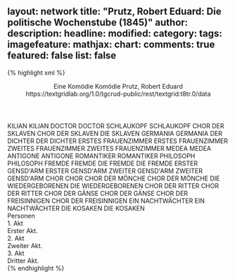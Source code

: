 layout: network
title: "Prutz, Robert Eduard: Die politische Wochenstube (1845)"
author:
description:
headline:
modified:
category:
tags:
imagefeature:
mathjax:
chart:
comments: true
featured: false
list: false
---
{% highlight xml %}
<?xml-model href="https://raw.githubusercontent.com/DLiNa/project/master/rules/lina.rnc"?><?xml-model href="https://raw.githubusercontent.com/DLiNa/project/master/rules/lina.sch"?>
<play xmlns="http://lina.digital">
  <header>
    <title>Die politische Wochenstube</title>
  	<subtitle>Eine Komödie</subtitle>
  	<genretitle>Komödie</genretitle>
    <author>Prutz, Robert Eduard</author>
  	<date when="1845" type="print"/>
  	<source>https://textgridlab.org/1.0/tgcrud-public/rest/textgrid:t8tr.0/data</source>
  </header>
  <personae>
    <character>
      <name>KILIAN</name>
      <alias xml:id="kilian">
        <name>KILIAN</name>
      </alias>
    </character>
    <character>
      <name>DOCTOR</name>
      <alias xml:id="doctor">
        <name>DOCTOR</name>
      </alias>
    </character>
    <character>
      <name>SCHLAUKOPF</name>
      <alias xml:id="schlaukopf">
        <name>SCHLAUKOPF</name>
      </alias>
    </character>
    <character>
      <name>CHOR DER SKLAVEN</name>
      <alias xml:id="chor_der_sklaven">
        <name>CHOR DER SKLAVEN</name>
      </alias>
    	<alias xml:id="die_sklaven">
    		<name>DIE SKLAVEN</name>
    	</alias>
    </character>
    <character>
      <name>GERMANIA</name>
      <alias xml:id="germania">
        <name>GERMANIA</name>
      </alias>
    </character>
    <character>
      <name>DER DICHTER</name>
      <alias xml:id="der_dichter">
        <name>DER DICHTER</name>
      </alias>
    </character>
    <character>
      <name>ERSTES FRAUENZIMMER</name>
      <alias xml:id="erstes_frauenzimmer">
        <name>ERSTES FRAUENZIMMER</name>
      </alias>
    </character>
    <character>
      <name>ZWEITES FRAUENZIMMER</name>
      <alias xml:id="zweites_frauenzimmer">
        <name>ZWEITES FRAUENZIMMER</name>
      </alias>
    </character>
    <character>
      <name>MEDEA</name>
      <alias xml:id="medea">
        <name>MEDEA</name>
      </alias>
    </character>
    <character>
      <name>ANTIGONE</name>
      <alias xml:id="antigone">
        <name>ANTIGONE</name>
      </alias>
    </character>
    <character>
      <name>ROMANTIKER</name>
      <alias xml:id="romantiker">
        <name>ROMANTIKER</name>
      </alias>
    </character>
    <character>
      <name>PHILOSOPH</name>
      <alias xml:id="philosoph">
        <name>PHILOSOPH</name>
      </alias>
    </character>
    <character>
      <name>FREMDE</name>
      <alias xml:id="fremde">
        <name>FREMDE</name>
      </alias>
    </character>
    <character>
      <name>DIE FREMDE</name>
      <alias xml:id="die_fremde">
        <name>DIE FREMDE</name>
      </alias>
    </character>
    <character>
      <name>ERSTER GENSD'ARM</name>
      <alias xml:id="erster_gensdarm">
        <name>ERSTER GENSD'ARM</name>
      </alias>
    </character>
    <character>
      <name>ZWEITER GENSD'ARM</name>
      <alias xml:id="zweiter_gensdarm">
        <name>ZWEITER GENSD'ARM</name>
      </alias>
    </character>
    <character>
      <name>CHOR</name>
      <alias xml:id="chor">
        <name>CHOR</name>
      </alias>
    </character>
    <character>
      <name>CHOR DER MÖNCHE</name>
      <alias xml:id="chor_der_mönche">
        <name>CHOR DER MÖNCHE</name>
      </alias>
    </character>
    <character>
      <name>DIE WIEDERGEBORENEN</name>
      <alias xml:id="die_wiedergeborenen">
        <name>DIE WIEDERGEBORENEN</name>
      </alias>
    </character>
    <character>
      <name>CHOR DER RITTER</name>
      <alias xml:id="chor_der_ritter">
        <name>CHOR DER RITTER</name>
      </alias>
    </character>
    <character>
      <name>CHOR DER GÄNSE</name>
      <alias xml:id="chor_der_gänse">
        <name>CHOR DER GÄNSE</name>
      </alias>
    </character>
    <character>
      <name>CHOR DER FREISINNIGEN</name>
      <alias xml:id="chor_der_freisinnigen">
        <name>CHOR DER FREISINNIGEN</name>
      </alias>
    </character>
    <character>
      <name>EIN NACHTWÄCHTER</name>
      <alias xml:id="ein_nachtwächter">
        <name>EIN NACHTWÄCHTER</name>
      </alias>
    </character>
    <character>
      <name>DIE KOSAKEN</name>
      <alias xml:id="die_kosaken">
        <name>DIE KOSAKEN</name>
      </alias>
    </character>
  </personae>
  <text>
    <div>
      <head>Personen</head>
    </div>
    <div>
      <head>1. Akt</head>
      <div>
        <head>Erster Akt.</head>
        <sp who="#kilian">
          <amount n="49" unit="speech_acts"/>
          <amount n="744" unit="words"/>
          <amount n="100" unit="lines"/>
          <amount n="4052" unit="chars"/>
        </sp>
        <sp who="#doctor">
          <amount n="129" unit="speech_acts"/>
          <amount n="3567" unit="words"/>
          <amount n="475" unit="lines"/>
          <amount n="20285" unit="chars"/>
        </sp>
        <sp who="#schlaukopf">
          <amount n="85" unit="speech_acts"/>
          <amount n="1492" unit="words"/>
          <amount n="208" unit="lines"/>
          <amount n="8422" unit="chars"/>
        </sp>
        <sp who="#chor_der_sklaven">
          <amount n="7" unit="speech_acts"/>
          <amount n="154" unit="words"/>
          <amount n="34" unit="lines"/>
          <amount n="925" unit="chars"/>
        </sp>
        <sp who="#germania">
          <amount n="1" unit="speech_acts"/>
          <amount n="2" unit="words"/>
          <amount n="1" unit="lines"/>
          <amount n="16" unit="chars"/>
        </sp>
        <sp who="#der_dichter">
          <amount n="1" unit="speech_acts"/>
          <amount n="1726" unit="words"/>
          <amount n="131" unit="lines"/>
          <amount n="9861" unit="chars"/>
        </sp>
      </div>
    </div>
    <div>
      <head>2. Akt</head>
      <div>
        <head>Zweiter Akt.</head>
        <sp who="#kilian">
          <amount n="2" unit="speech_acts"/>
          <amount n="663" unit="words"/>
          <amount n="78" unit="lines"/>
          <amount n="3688" unit="chars"/>
        </sp>
        <sp who="#schlaukopf">
          <amount n="61" unit="speech_acts"/>
          <amount n="1052" unit="words"/>
          <amount n="152" unit="lines"/>
          <amount n="5721" unit="chars"/>
        </sp>
        <sp who="#doctor">
          <amount n="114" unit="speech_acts"/>
          <amount n="2041" unit="words"/>
          <amount n="298" unit="lines"/>
          <amount n="11340" unit="chars"/>
        </sp>
        <sp who="#erstes_frauenzimmer">
          <amount n="3" unit="speech_acts"/>
          <amount n="48" unit="words"/>
          <amount n="5" unit="lines"/>
          <amount n="158" unit="chars"/>
        </sp>
        <sp who="#zweites_frauenzimmer">
          <amount n="2" unit="speech_acts"/>
          <amount n="45" unit="words"/>
          <amount n="2" unit="lines"/>
          <amount n="63" unit="chars"/>
        </sp>
        <sp who="#erstes_frauenzimmer #zweites_frauenzimmer">
          <amount n="1" unit="speech_acts"/>
          <amount n="4" unit="words"/>
          <amount n="1" unit="lines"/>
          <amount n="9" unit="chars"/>
        </sp>
        <sp who="#medea">
          <amount n="5" unit="speech_acts"/>
          <amount n="93" unit="words"/>
          <amount n="12" unit="lines"/>
          <amount n="529" unit="chars"/>
        </sp>
        <sp who="#antigone">
          <amount n="5" unit="speech_acts"/>
          <amount n="81" unit="words"/>
          <amount n="11" unit="lines"/>
          <amount n="477" unit="chars"/>
        </sp>
        <sp who="#romantiker">
          <amount n="10" unit="speech_acts"/>
          <amount n="574" unit="words"/>
          <amount n="76" unit="lines"/>
          <amount n="3303" unit="chars"/>
        </sp>
        <sp who="#philosoph">
          <amount n="50" unit="speech_acts"/>
          <amount n="1000" unit="words"/>
          <amount n="143" unit="lines"/>
          <amount n="5740" unit="chars"/>
        </sp>
        <sp who="#germania">
          <amount n="7" unit="speech_acts"/>
          <amount n="203" unit="words"/>
          <amount n="26" unit="lines"/>
          <amount n="1076" unit="chars"/>
        </sp>
        <sp who="#der_dichter">
          <amount n="1" unit="speech_acts"/>
          <amount n="1707" unit="words"/>
          <amount n="154" unit="lines"/>
          <amount n="9205" unit="chars"/>
        </sp>
      </div>
    </div>
    <div>
      <head>3. Akt</head>
      <div>
        <head>Dritter Akt.</head>
        <sp who="#fremde">
          <amount n="1" unit="speech_acts"/>
          <amount n="150" unit="words"/>
          <amount n="18" unit="lines"/>
          <amount n="851" unit="chars"/>
        </sp>
        <sp who="#kilian">
          <amount n="13" unit="speech_acts"/>
          <amount n="177" unit="words"/>
          <amount n="23" unit="lines"/>
          <amount n="931" unit="chars"/>
        </sp>
        <sp who="#germania">
          <amount n="25" unit="speech_acts"/>
          <amount n="581" unit="words"/>
          <amount n="79" unit="lines"/>
          <amount n="3148" unit="chars"/>
        </sp>
        <sp who="#schlaukopf">
          <amount n="23" unit="speech_acts"/>
          <amount n="534" unit="words"/>
          <amount n="72" unit="lines"/>
          <amount n="3089" unit="chars"/>
        </sp>
        <sp who="#doctor">
          <amount n="16" unit="speech_acts"/>
          <amount n="200" unit="words"/>
          <amount n="26" unit="lines"/>
          <amount n="1044" unit="chars"/>
        </sp>
        <sp who="#die_fremde">
          <amount n="15" unit="speech_acts"/>
          <amount n="715" unit="words"/>
          <amount n="96" unit="lines"/>
          <amount n="4111" unit="chars"/>
        </sp>
        <sp who="#erster_gensdarm">
          <amount n="6" unit="speech_acts"/>
          <amount n="83" unit="words"/>
          <amount n="12" unit="lines"/>
          <amount n="489" unit="chars"/>
        </sp>
        <sp who="#zweiter_gensdarm">
          <amount n="4" unit="speech_acts"/>
          <amount n="36" unit="words"/>
          <amount n="5" unit="lines"/>
          <amount n="210" unit="chars"/>
        </sp>
        <sp who="#die_sklaven">
          <amount n="6" unit="speech_acts"/>
          <amount n="84" unit="words"/>
          <amount n="11" unit="lines"/>
          <amount n="451" unit="chars"/>
        </sp>
        <sp who="#erster_gensdarm #zweiter_gensdarm">
          <amount n="4" unit="speech_acts"/>
          <amount n="20" unit="words"/>
          <amount n="4" unit="lines"/>
          <amount n="122" unit="chars"/>
        </sp>
        <sp who="#chor_der_sklaven">
          <amount n="1" unit="speech_acts"/>
          <amount n="95" unit="words"/>
          <amount n="23" unit="lines"/>
          <amount n="554" unit="chars"/>
        </sp>
        <sp who="#chor">
          <amount n="6" unit="speech_acts"/>
          <amount n="40" unit="words"/>
          <amount n="6" unit="lines"/>
          <amount n="222" unit="chars"/>
        </sp>
        <sp who="#chor_der_mönche">
          <amount n="1" unit="speech_acts"/>
          <amount n="40" unit="words"/>
          <amount n="10" unit="lines"/>
          <amount n="230" unit="chars"/>
        </sp>
        <sp who="#die_wiedergeborenen">
          <amount n="1" unit="speech_acts"/>
          <amount n="26" unit="words"/>
          <amount n="6" unit="lines"/>
          <amount n="144" unit="chars"/>
        </sp>
        <sp who="#chor_der_ritter">
          <amount n="1" unit="speech_acts"/>
          <amount n="42" unit="words"/>
          <amount n="8" unit="lines"/>
          <amount n="235" unit="chars"/>
        </sp>
        <sp who="#chor_der_gänse">
          <amount n="1" unit="speech_acts"/>
          <amount n="58" unit="words"/>
          <amount n="12" unit="lines"/>
          <amount n="345" unit="chars"/>
        </sp>
        <sp who="#chor_der_freisinnigen">
          <amount n="1" unit="speech_acts"/>
          <amount n="41" unit="words"/>
          <amount n="8" unit="lines"/>
          <amount n="263" unit="chars"/>
        </sp>
        <sp who="#ein_nachtwächter">
          <amount n="1" unit="speech_acts"/>
          <amount n="48" unit="words"/>
          <amount n="8" unit="lines"/>
          <amount n="261" unit="chars"/>
        </sp>
        <sp who="#die_kosaken">
          <amount n="1" unit="speech_acts"/>
          <amount n="36" unit="words"/>
          <amount n="6" unit="lines"/>
          <amount n="215" unit="chars"/>
        </sp>
      </div>
    </div>
  </text>
</play>
{% endhighlight %}